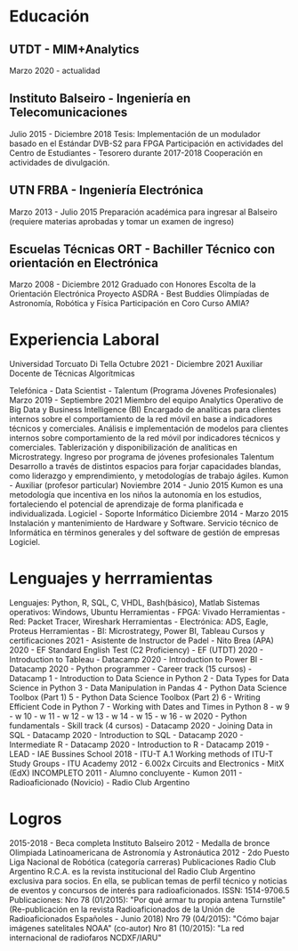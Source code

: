 # Educación

## UTDT - MIM+Analytics

Marzo 2020 - actualidad

## Instituto Balseiro - Ingeniería en Telecomunicaciones

Julio 2015 - Diciembre 2018
Tesis: Implementación de un modulador basado en el Estándar DVB-S2 para FPGA
Participación en actividades del Centro de Estudiantes - Tesorero durante 2017-2018
Cooperación en actividades de divulgación.

## UTN FRBA - Ingeniería Electrónica

Marzo 2013 - Julio 2015
Preparación académica para ingresar al Balseiro (requiere materias aprobadas y tomar un examen de ingreso)

## Escuelas Técnicas ORT - Bachiller Técnico con orientación en Electrónica

Marzo 2008 - Diciembre 2012
Graduado con Honores
Escolta de la Orientación Electrónica
Proyecto ASDRA - Best Buddies
Olimpíadas de Astronomía, Robótica y Física
Participación en Coro
Curso AMIA?

# Experiencia Laboral

Universidad Torcuato Di Tella
Octubre 2021 - Diciembre 2021
Auxiliar Docente de Técnicas Algorítmicas

Telefónica - Data Scientist - Talentum (Programa Jóvenes Profesionales)
Marzo 2019 - Septiembre 2021
Miembro del equipo Analytics Operativo de Big Data y Business Intelligence (BI)
Encargado de analíticas para clientes internos sobre el comportamiento de la red móvil en base a indicadores técnicos y comerciales.
Análisis e implementación de modelos para clientes internos sobre comportamiento de la red móvil por indicadores técnicos y comerciales.
Tablerización y disponibilización de analíticas en Microstrategy.
Ingreso por programa de jóvenes profesionales Talentum
Desarrollo a través de distintos espacios para forjar capacidades blandas, como liderazgo y emprendimiento, y metodologías de trabajo ágiles.
Kumon - Auxiliar (profesor particular)
Noviembre 2014 - Junio 2015
Kumon es una metodología que incentiva en los niños la autonomía en los estudios, fortaleciendo el potencial de aprendizaje de forma planificada e individualizada.
Logiciel - Soporte Informático
Diciembre 2014 - Marzo 2015
Instalación y mantenimiento de Hardware y Software. Servicio técnico de Informática en términos generales y del software de gestión de empresas Logiciel.

# Lenguajes y herrramientas

Lenguajes: Python, R, SQL, C, VHDL, Bash(básico), Matlab
Sistemas operativos: Windows, Ubuntu
Herramientas - FPGA: Vivado
Herramientas - Red: Packet Tracer, Wireshark
Herramientas - Electrónica: ADS, Eagle, Proteus
Herramientas - BI: Microstrategy, Power BI, Tableau
Cursos y certificaciones
2021 - Asistente de Instructor de Padel - Nito Brea (APA)
2020 - EF Standard English Test (C2 Proficiency) - EF (UTDT)
2020 - Introduction to Tableau - Datacamp
2020 - Introduction to Power BI - Datacamp
2020 - Python programmer - Career track (15 cursos) - Datacamp
1 - Introduction to Data Science in Python
2 - Data Types for Data Science in Python
3 - Data Manipulation in Pandas
4 - Python Data Science Toolbox (Part 1)
5 - Python Data Science Toolbox (Part 2)
6 - Writing Efficient Code in Python
7 - Working with Dates and Times in Python
8 - w
9 - w
10 - w
11 - w
12 - w
13 - w
14 - w
15 - w
16 - w
2020 - Python fundamentals - Skill track (4 cursos) - Datacamp
2020 - Joining Data in SQL - Datacamp
2020 - Introduction to SQL - Datacamp
2020 - Intermediate R - Datacamp
2020 - Introduction to R - Datacamp
2019 - LEAD - IAE Bussines School
2018 - ITU-T A.1 Working methods of ITU-T Study Groups - ITU Academy
2012 - 6.002x Circuits and Electronics - MitX (EdX) INCOMPLETO
2011 - Alumno concluyente - Kumon
2011 - Radioaficionado (Novicio) - Radio Club Argentino

# Logros

2015-2018 - Beca completa Instituto Balseiro
2012 - Medalla de bronce Olimpiada Latinoamericana de Astronomía y Astronáutica
2012 - 2do Puesto Liga Nacional de Robótica (categoría carreras)
Publicaciones
Radio Club Argentino
R.C.A. es la revista institucional del Radio Club Argentino exclusiva para socios. En ella, se publican temas de perfil técnico y noticias de eventos y concursos de interés para radioaficionados. ISSN: 1514-9706.5 Publicaciones:
Nro 78 (01/2015): "Por qué armar tu propia antena Turnstile"
(Re-publicación en la revista Radioaficionados de la Unión de Radioaficionados Españoles - Junio 2018)
Nro 79 (04/2015): "Cómo bajar imágenes satelitales NOAA" (co-autor)
Nro 81 (10/2015): "La red internacional de radiofaros NCDXF/IARU"
